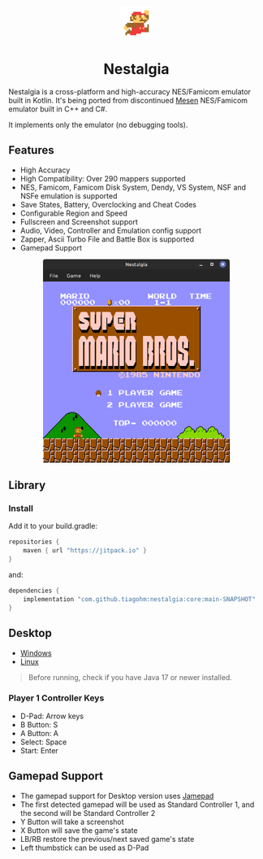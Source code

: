 <p align="center">
<img src="https://github.com/tiagohm/nestalgia/blob/main/docs/mario-256.png?raw=true" height="64" alt="Nestalgia" />
</p>

<h1 align="center">Nestalgia</h1>

Nestalgia is a cross-platform and high-accuracy NES/Famicom emulator built in Kotlin. It's being ported from
discontinued [Mesen](https://github.com/SourMesen/Mesen) NES/Famicom emulator built in C++ and C#.

It implements only the emulator (no debugging tools).

## Features

* High Accuracy
* High Compatibility: Over 290 mappers supported
* NES, Famicom, Famicom Disk System, Dendy, VS System, NSF and NSFe emulation is supported
* Save States, Battery, Overclocking and Cheat Codes
* Configurable Region and Speed
* Fullscreen and Screenshot support
* Audio, Video, Controller and Emulation config support
* Zapper, Ascii Turbo File and Battle Box is supported
* Gamepad Support

<p align="center">
<img src="https://github.com/tiagohm/nestalgia/blob/main/docs/1.png?raw=true" height="400" alt="Nestalgia" />
</p>

## Library

### Install

Add it to your build.gradle:

```gradle
repositories {
    maven { url "https://jitpack.io" }
}
```

and:

```gradle
dependencies {
    implementation "com.github.tiagohm:nestalgia:core:main-SNAPSHOT"
}
```

## Desktop

* [Windows](https://github.com/tiagohm/nestalgia/releases/download/0.10.0/nestalgia-0.10.0-windows.jar)
* [Linux](https://github.com/tiagohm/nestalgia/releases/download/0.10.0/nestalgia-0.10.0-linux.jar)

> Before running, check if you have Java 17 or newer installed.

### Player 1 Controller Keys

* D-Pad: Arrow keys
* B Button: S
* A Button: A
* Select: Space
* Start: Enter

## Gamepad Support

* The gamepad support for Desktop version uses [Jamepad](https://github.com/williamahartman/Jamepad)
* The first detected gamepad will be used as Standard Controller 1, and the second will be Standard Controller 2
* Y Button will take a screenshot
* X Button will save the game's state
* LB/RB restore the previous/next saved game's state
* Left thumbstick can be used as D-Pad
